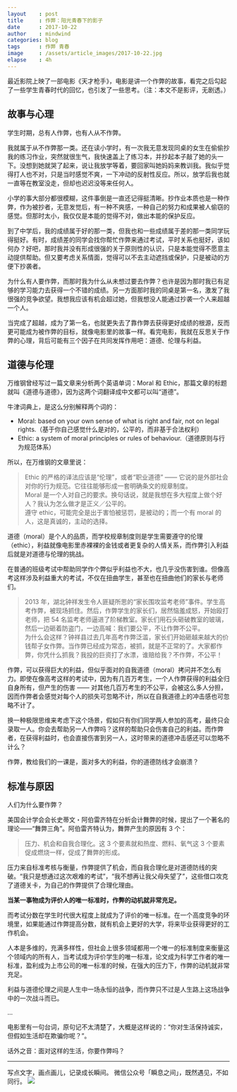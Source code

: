 ```yaml
---
layout    : post
title     : 作弊：阳光青春下的影子
date      : 2017-10-22
author    : mindwind
categories: blog
tags      : 作弊 青春
image     : /assets/article_images/2017-10-22.jpg
elapse    : 4h
---
```



最近影院上映了一部电影《天才枪手》，电影是讲一个作弊的故事，看完之后勾起了一些学生青春时代的回忆，也引发了一些思考。（注：本文不是影评，无剧透。）


## 故事与心理
学生时期，总有人作弊，也有人从不作弊。

我就属于从不作弊那一类。还在读小学时，有一次我无意发现同桌的女生在偷偷抄我的练习作业，突然就很生气，我快速盖上了练习本，并抄起本子敲了她的头一下。没想到她就哭了起来，说让我放学等着，要回家叫她妈妈来教训我。我似乎觉得打人也不对，只是当时感觉不爽，一下冲动的反射性反应。所以，放学后我也就一直等在教室没走，但却也迟迟没等来任何人。

小学的事大部分都很模糊，这件事倒是一直还记得挺清晰。抄作业本质也是一种作弊，作为被抄者，无意发觉后，有一种不爽感，一种自己的努力和成果被人偷窃的感觉。但那时太小，我仅仅是本能的觉得不对，做出本能的保护反应。

到了中学后，我的成绩属于好的那一类，但我也和一些成绩属于差的那一类同学玩得挺好。有时，成绩差的同学会找你帮忙作弊来通过考试，平时关系也挺好，该如何办？好吧，那时我并没有形成很强的关于原则性的认识，只是本能觉得不愿意主动提供帮助。但又要考虑关系情面，觉得可以不去主动遮挡或保护，只是被动的方便下抄袭者。

为什么有人要作弊，而那时我为什么从未想过要去作弊？也许是因为那时我已有足够的学习能力去获得一个不错的成绩。另一方面那时我的同桌是第一名，激发了我很强的竞争欲望。我想我应该有机会超过她，但我想没人能通过抄袭一个人来超越一个人。

当完成了超越，成为了第一名，也就更失去了靠作弊去获得更好成绩的根源，反而更可能成为被作弊的目标，就像电影里的故事一样。看完电影，我就在反思关于作弊的心理，背后可能有三个因子在共同发挥作用吧：道德、伦理与利益。


## 道德与伦理
万维钢曾经写过一篇文章来分析两个英语单词：Moral 和 Ethic，那篇文章的标题就叫《道德与道德》，因为这两个词翻译成中文都可以叫“道德”。

牛津词典上，是这么分别解释两个词的：

  - Moral: based on your own sense of what is right and fair, not on legal rights.（基于你自己感觉什么是对的，公平的，而非基于合法权利）
  - Ethic: a system of moral principles or rules of behaviour.（道德原则与行为规范体系）

所以，在万维钢的文章里说：

  > Ethic 的严格的译法应该是“伦理”，或者“职业道德” —— 它说的是外部社会对你的行为规范。它往往能够形成一套明确条文的规章制度。  
  > Moral 是一个人对自己的要求。换句话说，就是我想在多大程度上做个好人？我认为怎么做才是正义／公平的。  
  > 遵守 ethic，可能完全是出于害怕被惩罚，是被动的；而一个有 moral 的人，这是真诚的，主动的选择。

道德（moral）是个人的品质，而学校规章制度则是学生需要遵守的伦理（ethic），利益就像电影里赤裸裸的金钱或者更复杂的人情关系，而作弊引入利益后就是对道德与伦理的挑战。

在普通的班级考试中帮助同学作个弊似乎利益也不大，也几乎没伤害到谁。但像高考这样涉及利益重大的考试，不仅在扭曲学生，甚至也在扭曲他们的家长与老师们。

  > 2013 年，湖北钟祥发生令人匪疑所思的“家长围攻监考老师”事件。学生高考作弊，被现场抓住。然后，作弊学生的家长们，居然恼羞成怒，开始殴打老师，把 54 名监考老师逼进了阶梯教室。家长们用石头砸破教室的玻璃，然后一边砸着防盗门，一边高喊：我们要公平，不让作弊不公平。  
  > 为什么会这样？钟祥县过去几年高考作弊泛滥，家长们开始砸越来越大的价钱帮子女作弊。当作弊已经成为常态，被抓，就是不正常的了。大家都作弊，你凭什么抓我？我投的巨资打了水漂，谁赔给我？不作弊，不公平！

作弊，可以获得巨大的利益，但似乎面对的自我道德（moral）拷问并不怎么有力。即使在像高考这样的考试中，因为有几百万考生，一个人作弊获得的利益全归自身所有，但产生的伤害 —— 对其他几百万考生的不公平，会被这么多人分担，因而作弊者会感觉对每个人的损失可忽略不计，所以在自我道德上的冲击感也可忽略不计了。

换一种极限思维来考虑下这个场景，假如只有你们同学两人参加的高考，最终只会录取一人。你会去帮助另一人作弊吗？这样的帮助只会伤害自己的利益。而作弊者，在获得利益时，也会直接伤害到另一人，这时带来的道德冲击感还可以忽略不计么？

作弊，教给我们的一课是，面对多大的利益，你的道德防线才会崩溃？


## 标准与原因
人们为什么要作弊？

美国会计学会会长史蒂文・阿伯雷齐特在分析会计舞弊的时候，提出了一个著名的理论——“舞弊三角”。阿伯雷齐特认为，舞弊产生的原因有 3 个：

  > 压力、机会和自我合理化。这 3 个要素就和热度、燃料、氧气这 3 个要素促成燃烧一样，促成了舞弊的形成。

压力来自标准考核与衡量，作弊提供了机会，而自我合理化是对道德防线的突破。“我只是想通过这次艰难的考试”，“我不想再让我父母失望了”，这些借口攻克了道德关卡，为自己的作弊提供了合理化理由。

__当某一事物成为评价人的唯一标准时，作弊的动机就非常充足。__

而考试分数在学生时代很大程度上就成为了评价的唯一标准。在一个高度竞争的环境里，如果能通过作弊提高分数，就有机会上更好的大学，将来毕业获得更好的工作机会。

人本是多维的，充满多样性，但社会上很多领域都用一个唯一的标准制度来衡量这个领域内的所有人，当考试成为评价学生的唯一标准，论文成为科学工作者的唯一标准，盈利成为上市公司的唯一标准的时候，在强大的压力下，作弊的动机就非常充足。

利益与道德伦理之间是人生中一场永恒的战争，而作弊只不过是人生路上这场战争中的一次战斗而已。

...

电影里有一句台词，原句记不太清楚了，大概是这样说的：“你对生活保持诚实，但假如生活却在欺骗你呢？”。

话外之音：面对这样的生活，你要作弊吗？


---
写点文字，画点画儿，记录成长瞬间。
微信公众号「瞬息之间」，既然遇见，不如同行。
![](/assets/images/qrcode_wechat_avatar.jpg)
